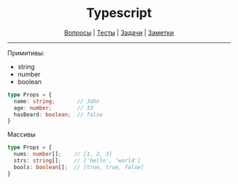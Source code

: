 <div align="center">

# Typescript

[Вопросы](https://github.com/dollaween/javascript-questions)
|
[Тесты](https://github.com/dollaween/javascript-tests)
|
[Задачи](https://github.com/dollaween/javascript-tasks)
|
[Заметки](https://github.com/dollaween/javascript-notes)

</div>

---

Примитивы:
* string
* number
* boolean

```ts
type Props = {
  name: string;       // John
  age: number;        // 33
  hasBeard: boolean;  // false
}
```

Массивы

```ts
type Props = {
  nums: number[];    // [1, 2, 3]
  strs: string[];    // ['hello', 'world']
  bools: boolean[];  // [true, true, false]
}
```

